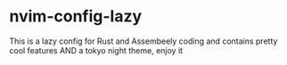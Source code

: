 # nvim-config-lazy

This is a lazy config for Rust and Assembeely coding and contains pretty cool features AND a tokyo night theme, enjoy it
